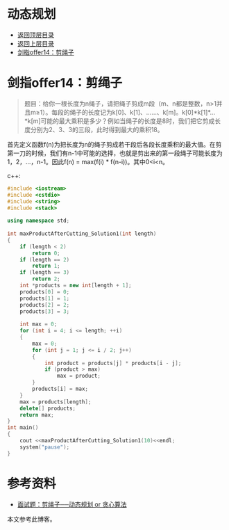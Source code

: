 # 动态规划

* [返回顶层目录](../../../../SUMMARY.md)
* [返回上层目录](../jianzhi-offer.md)
* [剑指offer14：剪绳子](#剑指offer14：剪绳子)



# 剑指offer14：剪绳子

> 题目：给你一根长度为n绳子，请把绳子剪成m段（m、n都是整数，n>1并且m≥1）。每段的绳子的长度记为k[0]、k[1]、……、k[m]。k[0]\*k[1]\*…\*k[m]可能的最大乘积是多少？例如当绳子的长度是8时，我们把它剪成长度分别为2、3、3的三段，此时得到最大的乘积18。

首先定义函数f(n)为把长度为n的绳子剪成若干段后各段长度乘积的最大值。在剪第一刀的时候，我们有n-1中可能的选择，也就是剪出来的第一段绳子可能长度为1，2，...，n-1。因此f(n) = max(f(i) \* f(n-i))。其中0<i<n。

c++:

```c++
#include <iostream>
#include <cstdio>
#include <string>
#include <stack>
 
using namespace std;
 
int maxProductAfterCutting_Solution1(int length)
{
	if (length < 2)
		return 0;
	if (length == 2)
		return 1;
	if (length == 3)
		return 2;
	int *products = new int[length + 1];
	products[0] = 0;
	products[1] = 1;
	products[2] = 2;
	products[3] = 3;
 
	int max = 0;
	for (int i = 4; i <= length; ++i)
	{
		max = 0;
		for (int j = 1; j <= i / 2; j++)
		{
			int product = products[j] * products[i - j];
			if (product > max)
				max = product;
		}
		products[i] = max;
	}
	max = products[length];
	delete[] products;
	return max;
}
int main()
{
	cout <<maxProductAfterCutting_Solution1(10)<<endl;
	system("pause");
}
```



# 参考资料

- [面试题：剪绳子──动态规划 or 贪心算法](https://blog.csdn.net/sinat_36161667/article/details/80785142)

本文参考此博客。

